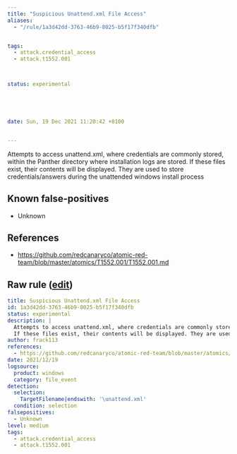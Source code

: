 ```yaml
---
title: "Suspicious Unattend.xml File Access"
aliases:
  - "/rule/1a3d42dd-3763-46b9-8025-b5f17f340dfb"


tags:
  - attack.credential_access
  - attack.t1552.001



status: experimental





date: Sun, 19 Dec 2021 11:20:42 +0100


---
```


Attempts to access unattend.xml, where credentials are commonly stored, within the Panther directory where installation logs are stored.
If these files exist, their contents will be displayed. They are used to store credentials/answers during the unattended windows install process


<!--more-->


## Known false-positives

* Unknown



## References

* https://github.com/redcanaryco/atomic-red-team/blob/master/atomics/T1552.001/T1552.001.md


## Raw rule ([edit](https://github.com/SigmaHQ/sigma/edit/master/rules/windows/file_event/file_event_win_access_susp_unattend_xml.yml))
```yaml
title: Suspicious Unattend.xml File Access
id: 1a3d42dd-3763-46b9-8025-b5f17f340dfb
status: experimental
description: |
  Attempts to access unattend.xml, where credentials are commonly stored, within the Panther directory where installation logs are stored.
  If these files exist, their contents will be displayed. They are used to store credentials/answers during the unattended windows install process
author: frack113
references:
  - https://github.com/redcanaryco/atomic-red-team/blob/master/atomics/T1552.001/T1552.001.md
date: 2021/12/19
logsource:
  product: windows
  category: file_event
detection:
  selection:
    TargetFilename|endswith: '\unattend.xml'
  condition: selection
falsepositives:
  - Unknown
level: medium
tags:
  - attack.credential_access
  - attack.t1552.001

```
